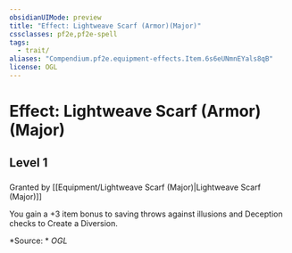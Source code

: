 ```yaml
---
obsidianUIMode: preview
title: "Effect: Lightweave Scarf (Armor)(Major)"
cssclasses: pf2e,pf2e-spell
tags:
  - trait/
aliases: "Compendium.pf2e.equipment-effects.Item.6s6eUNmnEYals8qB"
license: OGL
---
```

# Effect: Lightweave Scarf (Armor)(Major)
## Level 1
### 






Granted by [[Equipment/Lightweave Scarf (Major)|Lightweave Scarf (Major)]]

You gain a +3 item bonus to saving throws against illusions and Deception checks to Create a Diversion.

*Source: *
*OGL*